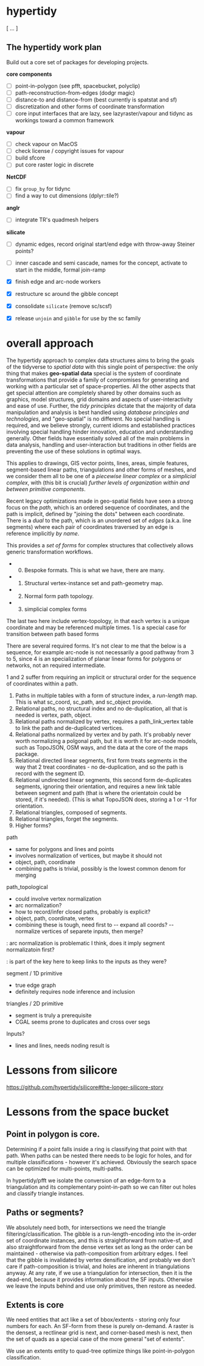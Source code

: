 # hypertidy
[ ... ]

## The hypertidy work plan

Build out a core set of packages for developing projects. 

**core components**

- [ ] point-in-polygon (see pfft, spacebucket, polyclip)
- [ ] path-reconstruction-from-edges (dodgr magic)
- [ ] distance-to and distance-from (best currently is spatstat and sf)
- [ ] discretization and other forms of coordinate transformation
- [ ] core input interfaces that are lazy, see lazyraster/vapour and tidync as workings toward a common framework

**vapour**
- [ ] check vapour on MacOS
- [ ] check license / copyright issues for vapour
- [ ] build sfcore
- [ ] put core raster logic in discrete

**NetCDF**
- [ ] fix `group_by` for tidync
- [ ] find a way to cut dimensions (dplyr::tile?)

**anglr**
- [ ] integrate TR's quadmesh helpers

**silicate**
- [ ] dynamic edges, record original start/end edge with throw-away Steiner points?
- [ ] inner cascade and semi cascade, names for the concept, activate to start in the middle, formal join-ramp
- [x] finish edge and arc-node workers


- [x] restructure sc around the gibble concept
- [x] consolidate `silicate` (remove sc/scsf)
- [x] release `unjoin` and `gibble` for use by the sc family


# overall approach

The hypertidy approach to complex data structures aims to bring the goals of the tidyverse to *spatial data* with this single point of perspective: the only thing that makes **geo-spatial data** special is the system of coordinate transformations that provide a family of compromises for generating and working with a particular set of space-properties. All the other aspects that get special attention are completely shared by other domains such as graphics, model structures, grid domains and aspects of user-interactivity and ease of use. Further, the *tidy principles* dictate that the majority of data manipulation and analysis is best handled using *database principles and technologies*, and "geo-spatial" is no different. No special handling is required, and we believe strongly, current idioms and established practices involving special handling hinder innovation, education and understanding generally. Other fields have essentially solved all of the main problems in data analysis, handling and user-interaction but traditions in other fields are preventing the use of these solutions in optimal ways. 

This applies to drawings, GIS vector points, lines, areas, simple features, segment-based linear paths, triangulations and other forms of meshes, and we consider them all to be one of a *piecewise linear complex* or a *simplicial complex*, with (this bit is crucial) *further levels of organization within and between primitive components*. 

Recent legacy optimizations made in geo-spatial fields have seen a strong focus on the *path*, which is an ordered sequence of coordinates, and the path is implicit, defined by "joining the dots" between each coordinate. There is a *dual* to the path, which is an unordered set of *edges* (a.k.a. line segments) where each pair of coordinates traversed by an edge is reference implicitly *by name*. 

This provides a *set of forms* for complex structures that collectively allows generic transformation workflows. 

* 0. Bespoke formats. This is what we have, there are many. 
* 1. Structural vertex-instance set and path-geometry map. 
* 2. Normal form path topology. 
* 3. simplicial complex forms

The last two here include vertex-topology, in that each vertex is a unique coordinate and may be referenced multiple times. 1 is a special case for transition between path based forms

There are several required forms. It's not clear to me that the below is a sequence, for example arc-node is not necessarily a good pathway from 3 to 5, since 4 is an specialization of planar linear forms for polygons or networks, not an required intermediate. 

1 and 2 suffer from requiring an implicit or structural order for the sequence of coordinates within a path. 

1. Paths in multiple tables with a form of structure index, a *run-length* map. This is what sc_coord, sc_path, and sc_object provide. 
2. Relational paths, no structural index and no de-duplication, all that is needed is vertex, path, object. 
3. Relational paths normalized by vertex, requires a path_link_vertex table to link the path and de-duplicated vertices. 
4. Relational paths normalized by vertex and by path. It's probably never worth normalizing a polgonal path, but it is worth it for arc-node models, such as TopoJSON, OSM ways, and the data at the core of the maps package. 
5. Relational directed linear segments, first form treats segments in the way that 2 treat coordinates - no de-duplication, and so the path is record with the segment ID.  
6. Relational undirected linear segments, this second form de-duplicates segments, ignoring their orientation, and requires a new link table between segment and path (that is where the orientatoin could be stored, if it's needed). (This is what TopoJSON does, storing a 1 or -1 for orientation. 
7. Relational triangles, composed of segments. 
8. Relational triangles, forget the segments. 
9. Higher forms? 



path 
 - same for polygons and lines and points
 - involves normalization of vertices, but maybe it should not
 - object, path, coordinate 
 - combining paths is trivial, possibly is the lowest common denom for merging


path_topological
 - could involve vertex normalization
 - arc normalization? 
 - how to record/infer closed paths, probably is explicit?
 - object, path, coordinate, vertex
 - combining these is tough, need first to 
   -- expand all coords?
   -- normalize vertices of separete inputs, then merge?
  
: arc normalization is problematic I think, does it imply segment normalizatoin first?

: is part of the key here to keep links to the inputs as they were? 

segment / 1D primitive
 - true edge graph
 - definitely requires node inference and inclusion

triangles / 2D primitive
 - segment is truly a prerequisite
 - CGAL seems prone to duplicates and cross over segs



Inputs? 
  
  - lines and lines, needs noding result is 


# Lessons from silicore

https://github.com/hypertidy/silicore#the-longer-silicore-story


# Lessons from the space bucket

## Point in polygon is core. 

Determining if a point falls inside a ring is classifying that point with that path. When paths can be nested there needs to be logic for holes, and for multiple classifications - however it's achieved. Obviously the search space can be optimized for multi-points, multi-paths. 

In hypertidy/pfft we isolate the conversion of an edge-form to a triangulation and its complementary point-in-path so we can filter out holes and classify triangle instances. 

## Paths or segments?

We absolutely need both, for intersections we need the triangle filtering/classification. The gibble is a run-length-encoding into the
in-order set of coordinate instances, and this is straightforward from 
native-sf, and also straightforward from the dense vertex set as long as the order can be maintained - otherwise via path-composition from arbitrary edges. I feel that the gibble is invalidated by vertex densification, and probably we don't care if path-composition is trivial, and holes are inherent in triangulations anyway. At any rate, if we use a triangulation for intersection, then it is the dead-end, because it provides information about
the SF inputs. Otherwise we leave the inputs behind and use only primitives, then restore as needed. 

## Extents is core

We need entities that act like a set of bbox/extents - storing only four
numbers for each. An SF-form from these is purely on-demand. A raster is
the densest, a rectlinear grid is next, and corner-based mesh is next, then 
the set of quads as a special case of the more general "set of extents". 

We use an extents entity to quad-tree optimize things like point-in-polygon
classification. 


